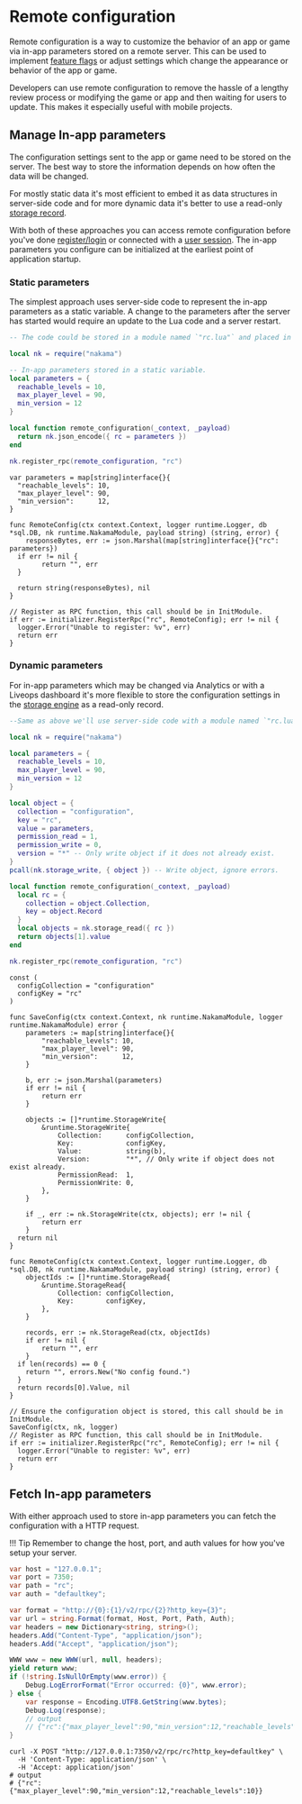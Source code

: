 # Remote configuration

Remote configuration is a way to customize the behavior of an app or game via in-app parameters stored on a remote server. This can be used to implement <a href="https://en.wikipedia.org/wiki/Feature_toggle" target="\_blank">feature flags</a> or adjust settings which change the appearance or behavior of the app or game.

Developers can use remote configuration to remove the hassle of a lengthy review process or modifying the game or app and then waiting for users to update. This makes it especially useful with mobile projects.

## Manage In-app parameters

The configuration settings sent to the app or game need to be stored on the server. The best way to store the information depends on how often the data will be changed.

For mostly static data it's most efficient to embed it as data structures in server-side code and for more dynamic data it's better to use a read-only [storage record](storage-collections.md).

With both of these approaches you can access remote configuration before you've done [register/login](authentication.md) or connected with a [user session](authentication.md#sessions). The in-app parameters you configure can be initialized at the earliest point of application startup.

### Static parameters

The simplest approach uses server-side code to represent the in-app parameters as a static variable. A change to the parameters after the server has started would require an update to the Lua code and a server restart.

```lua fct_label="Lua"
-- The code could be stored in a module named `"rc.lua"` and placed in the runtime path for the server.

local nk = require("nakama")

-- In-app parameters stored in a static variable.
local parameters = {
  reachable_levels = 10,
  max_player_level = 90,
  min_version = 12
}

local function remote_configuration(_context, _payload)
  return nk.json_encode({ rc = parameters })
end

nk.register_rpc(remote_configuration, "rc")
```

```golang fct_label="Go"
var parameters = map[string]interface{}{
  "reachable_levels": 10,
  "max_player_level": 90,
  "min_version":      12,
}

func RemoteConfig(ctx context.Context, logger runtime.Logger, db *sql.DB, nk runtime.NakamaModule, payload string) (string, error) {
	responseBytes, err := json.Marshal(map[string]interface{}{"rc": parameters})
  if err != nil {
		return "", err
  }

  return string(responseBytes), nil
}

// Register as RPC function, this call should be in InitModule.
if err := initializer.RegisterRpc("rc", RemoteConfig); err != nil {
  logger.Error("Unable to register: %v", err)
  return err
}
```

### Dynamic parameters

For in-app parameters which may be changed via Analytics or with a Liveops dashboard it's more flexible to store the configuration settings in the [storage engine](storage-collections.md) as a read-only record.

```lua fct_label="Lua"
--Same as above we'll use server-side code with a module named `"rc.lua"` and placed in the runtime path for the server.

local nk = require("nakama")

local parameters = {
  reachable_levels = 10,
  max_player_level = 90,
  min_version = 12
}

local object = {
  collection = "configuration",
  key = "rc",
  value = parameters,
  permission_read = 1,
  permission_write = 0,
  version = "*" -- Only write object if it does not already exist.
}
pcall(nk.storage_write, { object }) -- Write object, ignore errors.

local function remote_configuration(_context, _payload)
  local rc = {
    collection = object.Collection,
    key = object.Record
  }
  local objects = nk.storage_read({ rc })
  return objects[1].value
end

nk.register_rpc(remote_configuration, "rc")
```

```golang fct_label="Go"
const (
  configCollection = "configuration"
  configKey = "rc"
)

func SaveConfig(ctx context.Context, nk runtime.NakamaModule, logger runtime.NakamaModule) error {
	parameters := map[string]interface{}{
		"reachable_levels": 10,
		"max_player_level": 90,
		"min_version":      12,
	}

	b, err := json.Marshal(parameters)
	if err != nil {
		return err
	}

	objects := []*runtime.StorageWrite{
		&runtime.StorageWrite{
			Collection:      configCollection,
			Key:             configKey,
			Value:           string(b),
			Version:         "*", // Only write if object does not exist already.
			PermissionRead:  1,
			PermissionWrite: 0,
		},
	}

	if _, err := nk.StorageWrite(ctx, objects); err != nil {
		return err
	}
  return nil
}

func RemoteConfig(ctx context.Context, logger runtime.Logger, db *sql.DB, nk runtime.NakamaModule, payload string) (string, error) {
	objectIds := []*runtime.StorageRead{
		&runtime.StorageRead{
			Collection: configCollection,
			Key:        configKey,
		},
	}

	records, err := nk.StorageRead(ctx, objectIds)
	if err != nil {
		return "", err
	}
  if len(records) == 0 {
    return "", errors.New("No config found.")
  }
  return records[0].Value, nil
}

// Ensure the configuration object is stored, this call should be in InitModule.
SaveConfig(ctx, nk, logger)
// Register as RPC function, this call should be in InitModule.
if err := initializer.RegisterRpc("rc", RemoteConfig); err != nil {
  logger.Error("Unable to register: %v", err)
  return err
}
```

## Fetch In-app parameters

With either approach used to store in-app parameters you can fetch the configuration with a HTTP request.

!!! Tip
    Remember to change the host, port, and auth values for how you've setup your server.

```csharp fct_label="Unity"
var host = "127.0.0.1";
var port = 7350;
var path = "rc";
var auth = "defaultkey";

var format = "http://{0}:{1}/v2/rpc/{2}?http_key={3}";
var url = string.Format(format, Host, Port, Path, Auth);
var headers = new Dictionary<string, string>();
headers.Add("Content-Type", "application/json");
headers.Add("Accept", "application/json");

WWW www = new WWW(url, null, headers);
yield return www;
if (!string.IsNullOrEmpty(www.error)) {
    Debug.LogErrorFormat("Error occurred: {0}", www.error);
} else {
    var response = Encoding.UTF8.GetString(www.bytes);
    Debug.Log(response);
    // output
    // {"rc":{"max_player_level":90,"min_version":12,"reachable_levels":10}}
}
```

```shell fct_label="cURL"
curl -X POST "http://127.0.0.1:7350/v2/rpc/rc?http_key=defaultkey" \
  -H 'Content-Type: application/json' \
  -H 'Accept: application/json'
# output
# {"rc":{"max_player_level":90,"min_version":12,"reachable_levels":10}}
```
